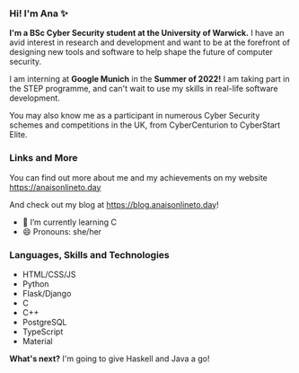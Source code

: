 ### Hi! I'm Ana ✨

**I'm a BSc Cyber Security student at the University of Warwick.** I have an avid interest in research and development and want to be at the forefront of designing new tools and software to help shape the future of computer security.

I am interning at **Google Munich** in the **Summer of 2022!** I am taking part in the STEP programme, and can't wait to use my skills in real-life software development.

You may also know me as a participant in numerous Cyber Security schemes and competitions in the UK, from CyberCenturion to CyberStart Elite.

### Links and More

You can find out more about me and my achievements on my website https://anaisonlineto.day

And check out my blog at https://blog.anaisonlineto.day!

- 🌱 I’m currently learning C
- 😄 Pronouns: she/her

### Languages, Skills and Technologies
- HTML/CSS/JS
- Python
- Flask/Django
- C
- C++
- PostgreSQL
- TypeScript
- Material

**What's next?** I'm going to give Haskell and Java a go!
